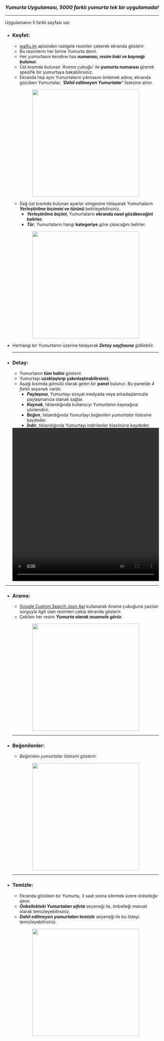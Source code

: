 ### *Yumurta Uygulaması, 5000 farklı yumurta tek bir uygulamada!*

---


Uygulamanın 5 farklı sayfası var:

- ### Keşfet:
    * [waifu.im](https://www.waifu.im/) apisinden rastgele resimler çekerek ekranda gösterir.
    * Bu resimlerin her birine *Yumurta* denir.
    * Her yumurtanın kendine has ***numarası, resim linki ve kaynağı bulunur.*** 
    * Üst kısımda bulunan _'Arama çubuğu'_ ile **yumurta numarası** girerek spesifik bir yumurtaya bakabilirsiniz. 
    * Ekranda hep aynı Yumurtaların çıkmasını önlemek adına, ekranda gözüken Yumurtalar, ***'Dahil edilmeyen Yumurtalar'*** listesine alınır.
    
    <p align="center">
    <img src="https://i.hizliresim.com/1gbx7yy.png" width=350>
    </p>
    
    * Sağ üst kısımda bulunan ayarlar simgesine tıklayarak Yumurtaların ***Yerleştirilme biçimini ve türünü*** belirleyebilirsiniz.
        * ***Yerleştirilme biçimi***, Yumurtaların **ekranda nasıl gözükeceğini belirler.**
        * ***Tür***, Yumurtaların hangi **kategoriye** göre çıkacağını belirler.
    
    <p align="center">
    <img src="https://i.hizliresim.com/1gzdhs7.png" width=350>
    </p>
* Herhangi bir Yumurtanın üzerine tıklayarak ***Detay sayfasına*** gidilebilir.
    
    
    ---
- ### Detay:
    * Yumurtanın **tüm halini** gösterir.
    * Yumurtayı **uzaklaştırıp yakınlaştırabilirsiniz.**
    * Aşağı kısımda *gömülü* olarak gelen bir **panel** bulunur. Bu panelde *4 farklı seçenek* vardır.
        * ***Paylaşma***, Yumurtayı sosyal medyada veya arkadaşlarınızla paylaşmanıza olanak sağlar.
        * ***Kaynak***, tıklandığında kullanıcıyı Yumurtanın kaynağına yönlendirir.
        * ***Beğen***, tıklandığında Yumurtayı *beğenilen yumurtalar listesine* kaydeder.
        * ***İndir***, tıklandığında Yumurtayı indirilenler klasörüne kaydeder.
    <video width="480" height="500" controls>

  <source src="https://i.imgur.com/1as1SOq.mp4" type="video/mp4">
</video>

        
---
- ### Arama:
    * [Google Custom Search Json Api](https://developers.google.com/custom-search/v1/overview?hl=tr) kullanarak *Arama çubuğuna* yazılan sorguyla ilgili olan resimleri çekip ekranda gösterir.
    * Çekilen her resim ***Yumurta olarak muamele görür.***
    <p align="center">
    <img src="https://i.hizliresim.com/2jojjwp.gif" width=350>
    </p>

    ---
- ### Beğenilenler:
    * *Beğenilen yumurtalar listesini gösterir.*
    <p align="center">
    <img src="https://i.hizliresim.com/9isbdf5.gif" width=350>
    </p>
    

    ---
- ### Temizle:
    * Ekranda gözüken bir Yumurta, 3 saat sonra silinmek üzere *önbelleğe alınır.*
    * ***Önbellekteki Yumurtaları sıfırla*** seçeneği ile, önbelleği manuel olarak temizleyebilirsiniz.
    * ***Dahil edilmeyen yumurtaları temizle*** seçeneği ile bu listeyi temizleyebilirsiniz.

    <p align="center">
    <img src="https://i.hizliresim.com/p4rg4sq.gif" width=350>
    </p>

